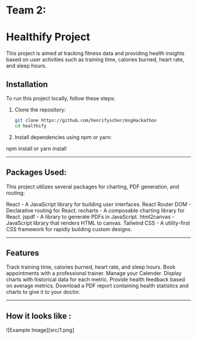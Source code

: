 # Team 2:  
# Healthify Project

This project is aimed at tracking fitness data and providing health insights based on user activities such as training time, calories burned, heart rate, and sleep hours.

## Installation

To run this project locally, follow these steps:

1. Clone the repository:

   ```bash
   git clone https://github.com/henrifyscher/msgHackathon
   cd healthify
   
2. Install dependencies using npm or yarn:

npm install or yarn install
- - - 
## Packages Used: 

This project utilizes several packages for charting, PDF generation, and routing:

React - A JavaScript library for building user interfaces.
React Router DOM - Declarative routing for React.
recharts - A composable charting library for React.
jspdf - A library to generate PDFs in JavaScript.
html2canvas - JavaScript library that renders HTML to canvas.
Tailwind CSS - A utility-first CSS framework for rapidly building custom designs.
- - -
## Features
Track training time, calories burned, heart rate, and sleep hours.
Book appointments with a professional trainer.
Manage your Calender.
Display charts with historical data for each metric.
Provide health feedback based on average metrics.
Download a PDF report containing health statistics and charts to give it to your doctor.
- - -
## How it looks like :
![Example Image][src/1.png]

